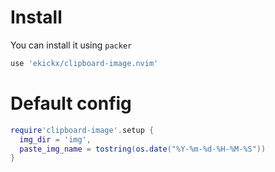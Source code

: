 # Install

You can install it using `packer`

```lua
use 'ekickx/clipboard-image.nvim'
```

# Default config

```lua
require'clipboard-image'.setup {
  img_dir = 'img',
  paste_img_name = tostring(os.date("%Y-%m-%d-%H-%M-%S"))
}
```
